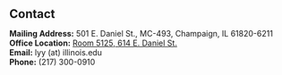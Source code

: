 <h2 style="margin: 60px 0px 10px;">Contact</h2>

<p><strong>Mailing Address:</strong> 501 E. Daniel St., MC-493, Champaign, IL 61820-6211
<br />
<strong>Office Location:</strong> <a href="https://maps.app.goo.gl/sTBLkKCDBaAD81eA9">Room 5125, 614 E. Daniel St.</a>
<br />
<strong>Email:</strong> <email>lyy (at) illinois.edu</email>
<br />
<strong>Phone:</strong> (217) 300-0910</p>
